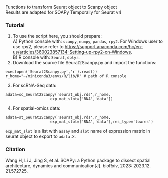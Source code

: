Functions to transform Seurat object to Scanpy object  
Results are adapted for SOAPy 
Temporally for Seurat v4   

### Tutorial
1. To use the script here, you should prepare:  
A) Python console with: `scanpy`, `numpy`, `pandas`, `rpy2`. For Windows user to use rpy2, please refer to https://support.anaconda.com/hc/en-us/articles/360023857134-Setting-up-rpy2-on-Windows.  
B) R console with: `Seurat`, `dplyr`.  
2. Download the source file Seurat2Scanpy.py and import the functions:  
```
exec(open('Seurat2Scanpy.py','r').read())  
r_home="~/miniconda3/envs/R/lib/R" # path of R console 
```
3. For scRNA-Seq data:  
```
adata=sc_Seurat2Scanpy('seurat_obj.rds',r_home,
                    exp_mat_slot=['RNA','data'])
```
4. For spatial-omics data:  
```
adata=st_Seurat2Scanpy('seurat_obj.rds',r_home,
                    exp_mat_slot=['RNA','data'],res_type='lowres')
```
`exp_mat_slot` is a list with `assay` and `slot` name of expression matrix in seurat object to export to `adata.X`.

### Citation
Wang H, Li J, Jing S, et al. SOAPy: a Python package to dissect spatial architecture, dynamics and communication[J]. bioRxiv, 2023: 2023.12. 21.572725.
